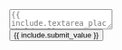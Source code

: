<form action="https://JacksonChen666.000webhostapp.com/Submit.php" method="post">
    <textarea name="{{ include.textarea_name }}" maxlength="{{ include.textarea_max_length }}" cols="{{ include.textarea_columns }}" rows="{{ include.textarea_rows }}" placeholder="{{ include.textarea_placeholder }}" id="input"></textarea><br>
    <input type="submit" value="{{ include.submit_value }}" name="formSubmit">
</form>
<script>
    document.getElementById("input").value = "";
</script>